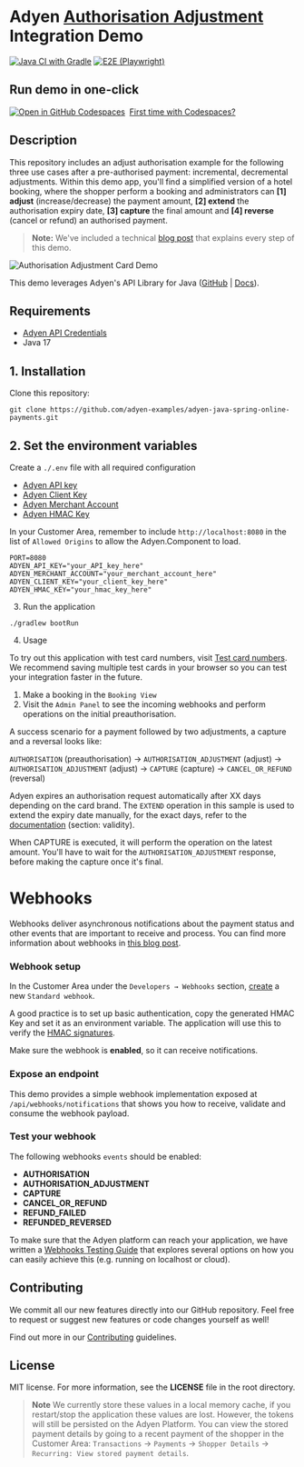 # Adyen [Authorisation Adjustment](https://docs.adyen.com/online-payments/classic-integrations/modify-payments/adjust-authorisation) Integration Demo

[![Java CI with Gradle](https://github.com/adyen-examples/adyen-java-spring-online-payments/actions/workflows/build-authorisation-adjustment.yml/badge.svg)](https://github.com/adyen-examples/adyen-java-spring-online-payments/actions/workflows/build-authorisation-adjustment.yml) 
[![E2E (Playwright)](https://github.com/adyen-examples/adyen-java-spring-online-payments/actions/workflows/e2e-authorisation-adjustment.yml/badge.svg)](https://github.com/adyen-examples/adyen-java-spring-online-payments/actions/workflows/e2e-authorisation-adjustment.yml)

## Run demo in one-click
[![Open in GitHub Codespaces](https://github.com/codespaces/badge.svg)](https://github.com/codespaces/new/adyen-examples/adyen-java-spring-online-payments?ref=main&dev_container_path=.devcontainer%2Fauthorisation-adjustment-example%2Fdevcontainer.json) &nbsp;[First time with Codespaces?](../codespaces-instructions.md)


## Description

This repository includes an adjust authorisation example for the following three use cases after a pre-authorised payment: incremental, decremental adjustments. Within this demo app, you'll find a simplified version of a hotel booking, where the shopper perform a booking and administrators can **[1] adjust** (increase/decrease) the payment amount, **[2] extend** the authorisation expiry date, **[3] capture** the final amount and **[4] reverse** (cancel or refund) an authorised payment.

> **Note:** We've included a technical [blog post](https://www.adyen.com/knowledge-hub/pre-authorizations-and-authorization-adjustments-for-developers) that explains every step of this demo.

![Authorisation Adjustment Card Demo](src/main/resources/static/images/cardauthorisationadjustment.gif)


This demo leverages Adyen's API Library for Java ([GitHub](https://github.com/Adyen/adyen-java-api-library) | [Docs](https://docs.adyen.com/development-resources/libraries#java)).

## Requirements
- [Adyen API Credentials](https://docs.adyen.com/development-resources/api-credentials/)
- Java 17

## 1. Installation

Clone this repository:

```
git clone https://github.com/adyen-examples/adyen-java-spring-online-payments.git
```


## 2. Set the environment variables
Create a `./.env` file with all required configuration
   - [Adyen API key](https://docs.adyen.com/user-management/how-to-get-the-api-key)
   - [Adyen Client Key](https://docs.adyen.com/user-management/client-side-authentication)
   - [Adyen Merchant Account](https://docs.adyen.com/account/account-structure)
   - [Adyen HMAC Key](https://docs.adyen.com/development-resources/webhooks/verify-hmac-signatures)

In your Customer Area, remember to include `http://localhost:8080` in the list of `Allowed Origins` to allow the Adyen.Component to load.

```
PORT=8080
ADYEN_API_KEY="your_API_key_here"
ADYEN_MERCHANT_ACCOUNT="your_merchant_account_here"
ADYEN_CLIENT_KEY="your_client_key_here"
ADYEN_HMAC_KEY="your_hmac_key_here"
```

3. Run the application

```
./gradlew bootRun
```

4. Usage

To try out this application with test card numbers, visit [Test card numbers](https://docs.adyen.com/development-resources/test-cards/test-card-numbers). We recommend saving multiple test cards in your browser so you can test your integration faster in the future.

1. Make a booking in the `Booking View`
2. Visit the `Admin Panel` to see the incoming webhooks and perform operations on the initial preauthorisation.

A success scenario for a payment followed by two adjustments, a capture and a reversal looks like:

`AUTHORISATION` (preauthorisation) → `AUTHORISATION_ADJUSTMENT` (adjust) → `AUTHORISATION_ADJUSTMENT` (adjust) → `CAPTURE` (capture) → `CANCEL_OR_REFUND` (reversal)

Adyen expires an authorisation request automatically after XX days depending on the card brand.
The `EXTEND` operation in this sample is used to extend the expiry date manually, for the exact days, refer to the [documentation](https://docs.adyen.com/online-payments/adjust-authorisation/#validity) (section: validity).

When CAPTURE is executed, it will perform the operation on the latest amount. You'll have to wait for the `AUTHORISATION_ADJUSTMENT` response, before making the capture once it's final.

# Webhooks

Webhooks deliver asynchronous notifications about the payment status and other events that are important to receive and process.
You can find more information about webhooks in [this blog post](https://www.adyen.com/knowledge-hub/consuming-webhooks).

### Webhook setup

In the Customer Area under the `Developers → Webhooks` section, [create](https://docs.adyen.com/development-resources/webhooks/#set-up-webhooks-in-your-customer-area) a new `Standard webhook`.

A good practice is to set up basic authentication, copy the generated HMAC Key and set it as an environment variable. The application will use this to verify the [HMAC signatures](https://docs.adyen.com/development-resources/webhooks/verify-hmac-signatures/).

Make sure the webhook is **enabled**, so it can receive notifications.

### Expose an endpoint

This demo provides a simple webhook implementation exposed at `/api/webhooks/notifications` that shows you how to receive, validate and consume the webhook payload.

### Test your webhook

The following webhooks `events` should be enabled:
* **AUTHORISATION**
* **AUTHORISATION_ADJUSTMENT**
* **CAPTURE**
* **CANCEL_OR_REFUND**
* **REFUND_FAILED**
* **REFUNDED_REVERSED**

To make sure that the Adyen platform can reach your application, we have written a [Webhooks Testing Guide](https://github.com/adyen-examples/.github/blob/main/pages/webhooks-testing.md)
that explores several options on how you can easily achieve this (e.g. running on localhost or cloud).


## Contributing

We commit all our new features directly into our GitHub repository. Feel free to request or suggest new features or code changes yourself as well!

Find out more in our [Contributing](https://github.com/adyen-examples/.github/blob/main/CONTRIBUTING.md) guidelines.

## License

MIT license. For more information, see the **LICENSE** file in the root directory.

> **Note** We currently store these values in a local memory cache, if you restart/stop the application these values are lost. However, the tokens will still be persisted on the Adyen Platform.
> You can view the stored payment details by going to a recent payment of the shopper in the Customer Area: `Transactions` → `Payments` → `Shopper Details` → `Recurring: View stored payment details`.


